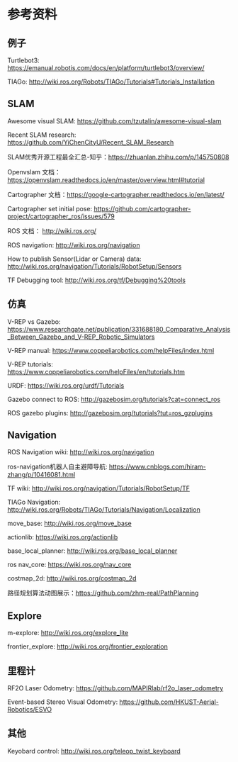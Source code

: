 # 参考资料

## 例子

Turtlebot3: https://emanual.robotis.com/docs/en/platform/turtlebot3/overview/

TIAGo: http://wiki.ros.org/Robots/TIAGo/Tutorials#Tutorials_Installation

## SLAM
Awesome visual SLAM: https://github.com/tzutalin/awesome-visual-slam

Recent SLAM research: https://github.com/YiChenCityU/Recent_SLAM_Research

SLAM优秀开源工程最全汇总-知乎：https://zhuanlan.zhihu.com/p/145750808

Openvslam 文档：https://openvslam.readthedocs.io/en/master/overview.html#tutorial

Cartographer 文档：https://google-cartographer.readthedocs.io/en/latest/

Cartographer set initial pose: https://github.com/cartographer-project/cartographer_ros/issues/579

ROS 文档： http://wiki.ros.org/

ROS navigation: http://wiki.ros.org/navigation

How to publish Sensor(Lidar or Camera) data: http://wiki.ros.org/navigation/Tutorials/RobotSetup/Sensors

TF Debugging tool: http://wiki.ros.org/tf/Debugging%20tools

## 仿真
V-REP vs Gazebo:  https://www.researchgate.net/publication/331688180_Comparative_Analysis_Between_Gazebo_and_V-REP_Robotic_Simulators

V-REP manual: https://www.coppeliarobotics.com/helpFiles/index.html

V-REP tutorials: https://www.coppeliarobotics.com/helpFiles/en/tutorials.htm

URDF: https://wiki.ros.org/urdf/Tutorials

Gazebo connect to ROS: http://gazebosim.org/tutorials?cat=connect_ros

ROS gazebo plugins: http://gazebosim.org/tutorials?tut=ros_gzplugins

## Navigation

ROS Navigation wiki: http://wiki.ros.org/navigation

ros-navigation机器人自主避障导航: https://www.cnblogs.com/hiram-zhang/p/10416081.html

TF wiki: http://wiki.ros.org/navigation/Tutorials/RobotSetup/TF

TIAGo Navigation: http://wiki.ros.org/Robots/TIAGo/Tutorials/Navigation/Localization

move_base: http://wiki.ros.org/move_base

actionlib: https://wiki.ros.org/actionlib

base_local_planner: http://wiki.ros.org/base_local_planner

ros nav_core: https://wiki.ros.org/nav_core

costmap_2d: http://wiki.ros.org/costmap_2d

路径规划算法动图展示：https://github.com/zhm-real/PathPlanning

## Explore

m-explore: http://wiki.ros.org/explore_lite

frontier_explore: http://wiki.ros.org/frontier_exploration

## 里程计

RF2O Laser Odometry: https://github.com/MAPIRlab/rf2o_laser_odometry

Event-based Stereo Visual Odometry: https://github.com/HKUST-Aerial-Robotics/ESVO


## 其他

Keyobard control: http://wiki.ros.org/teleop_twist_keyboard

